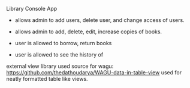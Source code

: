 Library Console App

- allows admin to add users, delete user, and change access of users.
- allows  admin to add, delete, edit, increase copies of books.

- user is allowed to borrow, return books
- user is allowed to see the history of 


external view library used
source for wagu: https://github.com/thedathoudarya/WAGU-data-in-table-view
used for neatly formatted table like views.



